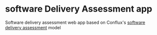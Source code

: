# software Delivery Assessment app
Software delivery assessment web app based on Conflux's [software delivery assessment](https://github.com/ConfluxHQ/software-delivery-assessment) model
